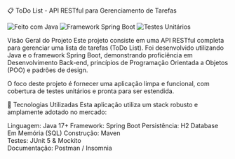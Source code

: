 📋 ToDo List - API RESTful para Gerenciamento de Tarefas

![Feito com Java](https://img.shields.io/badge/Linguagem-Java-orange) 
![Framework Spring Boot](https://img.shields.io/badge/Framework-Spring%20Boot-green)
![Testes Unitários](https://img.shields.io/badge/Testes-JUnit5%20%2F%20Mockito-blue)

Visão Geral do Projeto
Este projeto consiste em uma API RESTful completa para gerenciar uma lista de tarefas (ToDo List). Foi desenvolvido utilizando Java e o framework Spring Boot, demonstrando proficiência em Desenvolvimento Back-end, princípios de Programação Orientada a Objetos (POO) e padrões de design.

O foco deste projeto é fornecer uma aplicação limpa e funcional, com cobertura de testes unitários e pronta para ser estendida.

🚀 Tecnologias Utilizadas
Esta aplicação utiliza um stack robusto e amplamente adotado no mercado:

Linguagem:	Java 17+
Framework:	Spring Boot
Persistência:	H2 Database	Em Memória (SQL)
Construção:	Maven	
Testes:	JUnit 5 & Mockito	
Documentação:	Postman / Insomnia

